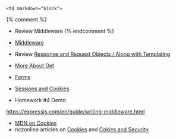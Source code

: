 	<td markdown="block">

{% comment %}
* Review Middleware
{% endcomment %}

* [Middleware](slides/09/middleware.html)
* Review [Response and Request Objects / Along with Templating](slides/09/request-response.html#7)
* [More About Get](slides/10/review-get.html)
* [Forms](slides/10/forms.html)
* [Sessions and Cookies](slides/10/sessions.html)
* Homework #4 Demo

<!-- 
* [Maybe Static Sites, Remote Server](slides/08/static.html)
* [Maybe Debugging](slides/09/debugging.html)

* [](slides//.html)
* [](slides//.html)
-->
</td>
	<td markdown="block">

https://expressjs.com/en/guide/writing-middleware.html
* [MDN on Cookies](https://developer.mozilla.org/en-US/docs/Web/HTTP/Cookies)
* nczonline articles on [Cookies](https://www.nczonline.net/blog/2009/05/05/http-cookies-explained/) and [Cokies and Security](https://www.nczonline.net/blog/2009/05/12/cookies-and-security/)
</td>
	<td markdown="block">


</td>

